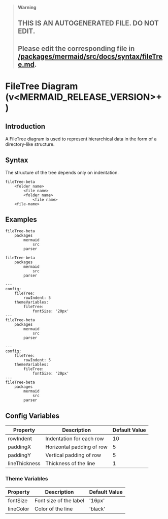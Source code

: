 > **Warning**
>
> ## THIS IS AN AUTOGENERATED FILE. DO NOT EDIT.
>
> ## Please edit the corresponding file in [/packages/mermaid/src/docs/syntax/fileTree.md](../../packages/mermaid/src/docs/syntax/fileTree.md).

# FileTree Diagram (v\<MERMAID_RELEASE_VERSION>+)

## Introduction

A FileTree diagram is used to represent hierarchical data in the form of a directory-like structure.

## Syntax

The structure of the tree depends only on indentation.

```
fileTree-beta
    <folder name>
        <file name>
        <folder name>
            <file name>
    <file-name>
```

## Examples

```mermaid-example
fileTree-beta
    packages
        mermaid
            src
        parser
```

```mermaid
fileTree-beta
    packages
        mermaid
            src
        parser
```

```mermaid-example
---
config:
    fileTree:
        rowIndent: 5
    themeVariables:
        fileTree:
            fontSize: '20px'
---
fileTree-beta
    packages
        mermaid
            src
        parser
```

```mermaid
---
config:
    fileTree:
        rowIndent: 5
    themeVariables:
        fileTree:
            fontSize: '20px'
---
fileTree-beta
    packages
        mermaid
            src
        parser
```

## Config Variables

| Property      | Description               | Default Value |
| ------------- | ------------------------- | ------------- |
| rowIndent     | Indentation for each row  | 10            |
| paddingX      | Horizontal padding of row | 5             |
| paddingY      | Vertical padding of row   | 5             |
| lineThickness | Thickness of the line     | 1             |

### Theme Variables

| Property  | Description            | Default Value |
| --------- | ---------------------- | ------------- |
| fontSize  | Font size of the label | '16px'        |
| lineColor | Color of the line      | 'black'       |
